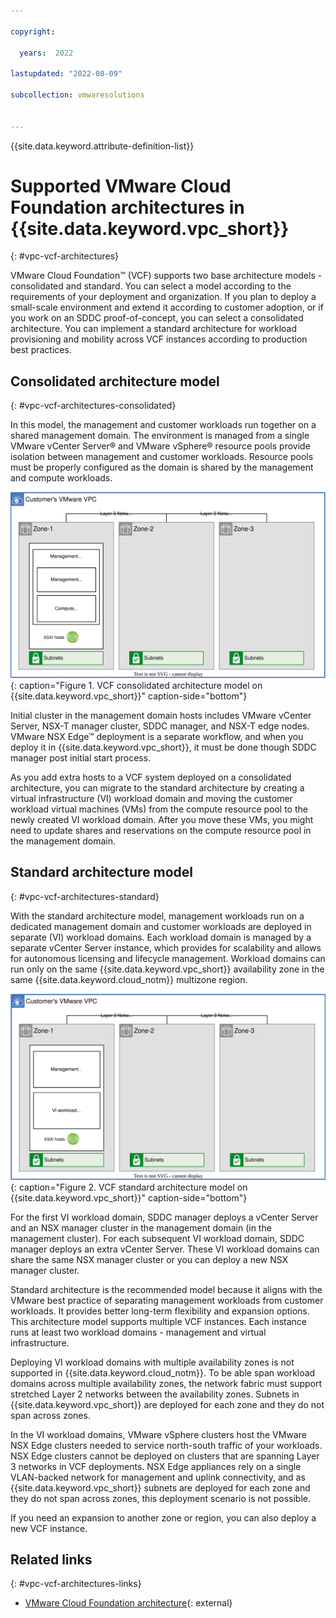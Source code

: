 ```yaml
---

copyright:

  years:  2022

lastupdated: "2022-08-09"

subcollection: vmwaresolutions


---
```


{{site.data.keyword.attribute-definition-list}}

# Supported VMware Cloud Foundation architectures in {{site.data.keyword.vpc_short}}
{: #vpc-vcf-architectures}

VMware Cloud Foundation™ (VCF) supports two base architecture models - consolidated and standard. You can select a model according to the requirements of your deployment and organization. If you plan to deploy a small-scale environment and extend it according to customer adoption, or if you work on an SDDC proof-of-concept, you can select a consolidated architecture. You can implement a standard architecture for workload provisioning and mobility across VCF instances according to production best practices.

## Consolidated architecture model
{: #vpc-vcf-architectures-consolidated}

In this model, the management and customer workloads run together on a shared management domain. The environment is managed from a single VMware vCenter Server® and VMware vSphere® resource pools provide isolation between management and customer workloads. Resource pools must be properly configured as the domain is shared by the management and compute workloads.

![VCF consolidated architecture model on {{site.data.keyword.vpc_short}}](../../images/vcf-on-vpc-consolidated.svg "VCF consolidated architecture model on {{site.data.keyword.vpc_short}}."){: caption="Figure 1. VCF consolidated architecture model on {{site.data.keyword.vpc_short}}" caption-side="bottom"}

Initial cluster in the management domain hosts includes VMware vCenter Server, NSX-T manager cluster, SDDC manager, and NSX-T edge nodes. VMware NSX Edge™ deployment is a separate workflow, and when you deploy it in {{site.data.keyword.vpc_short}}, it must be done though SDDC manager post initial start process.

As you add extra hosts to a VCF system deployed on a consolidated architecture, you can migrate to the standard architecture by creating a virtual infrastructure (VI) workload domain and moving the customer workload virtual machines (VMs) from the compute resource pool to the newly created VI workload domain. After you move these VMs, you might need to update shares and reservations on the compute resource pool in the management domain.

## Standard architecture model
{: #vpc-vcf-architectures-standard}

With the standard architecture model, management workloads run on a dedicated management domain and customer workloads are deployed in separate (VI) workload domains. Each workload domain is managed by a separate vCenter Server instance, which provides for scalability and allows for autonomous licensing and lifecycle management. Workload domains can run only on the same {{site.data.keyword.vpc_short}} availability zone in the same {{site.data.keyword.cloud_notm}} multizone region. 

![VCF standard architecture model on {{site.data.keyword.vpc_short}}](../../images/vcf-on-vpc-standard.svg "VCF standard architecture model on {{site.data.keyword.vpc_short}}."){: caption="Figure 2. VCF standard architecture model on {{site.data.keyword.vpc_short}}" caption-side="bottom"}

For the first VI workload domain, SDDC manager deploys a vCenter Server and an NSX manager cluster in the management domain (in the management cluster). For each subsequent VI workload domain, SDDC manager deploys an extra vCenter Server. These VI workload domains can share the same NSX manager cluster or you can deploy a new NSX manager cluster.

Standard architecture is the recommended model because it aligns with the VMware best practice of separating management workloads from customer workloads. It provides better long-term flexibility and expansion options. This architecture model supports multiple VCF instances. Each instance runs at least two workload domains - management and virtual infrastructure.

Deploying VI workload domains with multiple availability zones is not supported in {{site.data.keyword.cloud_notm}}. To be able span workload domains across multiple availability zones, the network fabric must support stretched Layer 2 networks between the availability zones. Subnets in {{site.data.keyword.vpc_short}} are deployed for each zone and they do not span across zones.

In the VI workload domains, VMware vSphere clusters host the VMware NSX Edge clusters needed to service north-south traffic of your workloads. NSX Edge clusters cannot be deployed on clusters that are spanning Layer 3 networks in VCF deployments. NSX Edge appliances rely on a single VLAN-backed network for management and uplink connectivity, and as {{site.data.keyword.vpc_short}} subnets are deployed for each zone and they do not span across zones, this deployment scenario is not possible.

If you need an expansion to another zone or region, you can also deploy a new VCF instance.

## Related links
{: #vpc-vcf-architectures-links}

* [VMware Cloud Foundation architecture](https://docs.vmware.com/en/VMware-Cloud-Foundation/4.4/vcf-getting-started/GUID-C6AF75AE-569C-49F8-A15E-E9A6EF9549DA.html?hWord=N4IghgNiBcIMYHsB2BnBECWATMAXApliAL5A){: external}

